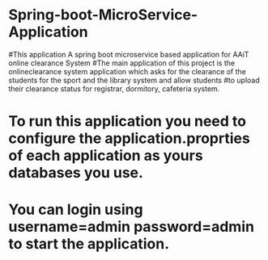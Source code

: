 # Spring-boot-MicroService-Application
#This application A spring boot microservice based application for AAiT online clearance System
#The main application of this project is the onlineclearance system application which asks for the clearance of the students for the sport and the library system and allow students 
#to upload their clearance status for registrar, dormitory, cafeteria system.
 
 
# To run this application you need to configure the application.proprties of each application as yours databases you use.
# You can login using username=admin password=admin to start the application.
